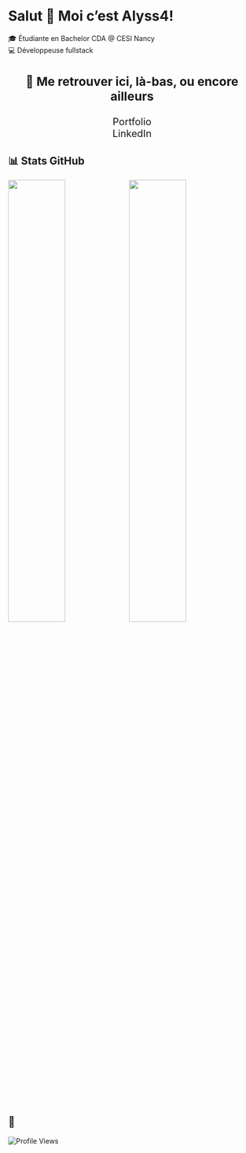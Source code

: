 # Salut 👋 Moi c’est Alyss4! 

🎓 Étudiante en Bachelor CDA @ CESI Nancy  
💻 Développeuse fullstack 

## <div align="center"><h3>🔗 Me retrouver ici, là-bas, ou encore ailleurs</h3></div>
<div align="center">
  <a href="https://friedrichalyssa.com" style="font-size: 20px; text-decoration: none;">Portfolio</a><br>
  <a href="https://www.linkedin.com/in/alyssa-friedrich-f888/" style="font-size: 20px; text-decoration: none;">LinkedIn</a>
</div>


## 📊 Stats GitHub
<div>
  <img src="https://github-readme-stats.vercel.app/api?username=Alyss4&show_icons=true&theme=github_dark" width="48%" />
  <img src="https://github-readme-stats.vercel.app/api/top-langs/?username=Alyss4&layout=compact&theme=github_dark" width="48%" />
</div>

## 👀 
![Profile Views](https://komarev.com/ghpvc/?username=Alyss4&color=blue)

